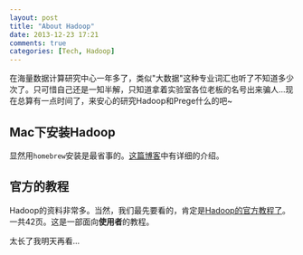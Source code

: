 ```yaml
---
layout: post
title: "About Hadoop"
date: 2013-12-23 17:21
comments: true
categories: [Tech, Hadoop]
---
```


在海量数据计算研究中心一年多了，类似"大数据"这种专业词汇也听了不知道多少次了。只可惜自己还是一知半解，只知道拿着实验室各位老板的名号出来骗人...现在总算有一点时间了，来安心的研究Hadoop和Prege什么的吧~

<!--more-->

## Mac下安装Hadoop
显然用`homebrew`安装是最省事的。[这篇博客](http://importantfish.com/how-to-install-hadoop-on-mac-os-x/)中有详细的介绍。

## 官方的教程

Hadoop的资料非常多。当然，我们最先要看的，肯定是[Hadoop的官方教程了](http://hadoop.apache.org/index.pdf)。一共42页。这是一部面向**使用者**的教程。

太长了我明天再看...
